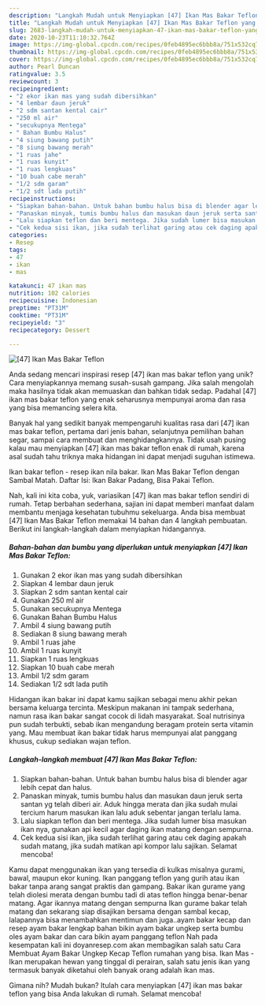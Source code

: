 ```yaml
---
description: "Langkah Mudah untuk Menyiapkan [47] Ikan Mas Bakar Teflon yang Lezat"
title: "Langkah Mudah untuk Menyiapkan [47] Ikan Mas Bakar Teflon yang Lezat"
slug: 2683-langkah-mudah-untuk-menyiapkan-47-ikan-mas-bakar-teflon-yang-lezat
date: 2020-10-23T11:10:32.764Z
image: https://img-global.cpcdn.com/recipes/0feb4895ec6bbb8a/751x532cq70/47-ikan-mas-bakar-teflon-foto-resep-utama.jpg
thumbnail: https://img-global.cpcdn.com/recipes/0feb4895ec6bbb8a/751x532cq70/47-ikan-mas-bakar-teflon-foto-resep-utama.jpg
cover: https://img-global.cpcdn.com/recipes/0feb4895ec6bbb8a/751x532cq70/47-ikan-mas-bakar-teflon-foto-resep-utama.jpg
author: Pearl Duncan
ratingvalue: 3.5
reviewcount: 3
recipeingredient:
- "2 ekor ikan mas yang sudah dibersihkan"
- "4 lembar daun jeruk"
- "2 sdm santan kental cair"
- "250 ml air"
- "secukupnya Mentega"
- " Bahan Bumbu Halus"
- "4 siung bawang putih"
- "8 siung bawang merah"
- "1 ruas jahe"
- "1 ruas kunyit"
- "1 ruas lengkuas"
- "10 buah cabe merah"
- "1/2 sdm garam"
- "1/2 sdt lada putih"
recipeinstructions:
- "Siapkan bahan-bahan. Untuk bahan bumbu halus bisa di blender agar lebih cepat dan halus."
- "Panaskan minyak, tumis bumbu halus dan masukan daun jeruk serta santan yg telah diberi air. Aduk hingga merata dan jika sudah mulai tercium harum masukan ikan lalu aduk sebentar jangan terlalu lama."
- "Lalu siapkan teflon dan beri mentega. Jika sudah lumer bisa masukan ikan nya, gunakan api kecil agar daging ikan matang dengan sempurna."
- "Cek kedua sisi ikan, jika sudah terlihat garing atau cek daging apakah sudah matang, jika sudah matikan api kompor lalu sajikan. Selamat mencoba!"
categories:
- Resep
tags:
- 47
- ikan
- mas

katakunci: 47 ikan mas 
nutrition: 102 calories
recipecuisine: Indonesian
preptime: "PT31M"
cooktime: "PT31M"
recipeyield: "3"
recipecategory: Dessert

---
```



![[47] Ikan Mas Bakar Teflon](https://img-global.cpcdn.com/recipes/0feb4895ec6bbb8a/751x532cq70/47-ikan-mas-bakar-teflon-foto-resep-utama.jpg)

Anda sedang mencari inspirasi resep [47] ikan mas bakar teflon yang unik? Cara menyiapkannya memang susah-susah gampang. Jika salah mengolah maka hasilnya tidak akan memuaskan dan bahkan tidak sedap. Padahal [47] ikan mas bakar teflon yang enak seharusnya mempunyai aroma dan rasa yang bisa memancing selera kita.

Banyak hal yang sedikit banyak mempengaruhi kualitas rasa dari [47] ikan mas bakar teflon, pertama dari jenis bahan, selanjutnya pemilihan bahan segar, sampai cara membuat dan menghidangkannya. Tidak usah pusing kalau mau menyiapkan [47] ikan mas bakar teflon enak di rumah, karena asal sudah tahu triknya maka hidangan ini dapat menjadi suguhan istimewa.

Ikan bakar teflon - resep ikan nila bakar. Ikan Mas Bakar Teflon dengan Sambal Matah. Daftar Isi: Ikan Bakar Padang, Bisa Pakai Teflon.


Nah, kali ini kita coba, yuk, variasikan [47] ikan mas bakar teflon sendiri di rumah. Tetap berbahan sederhana, sajian ini dapat memberi manfaat dalam membantu menjaga kesehatan tubuhmu sekeluarga. Anda bisa membuat [47] Ikan Mas Bakar Teflon memakai 14 bahan dan 4 langkah pembuatan. Berikut ini langkah-langkah dalam menyiapkan hidangannya.

<!--inarticleads1-->

##### Bahan-bahan dan bumbu yang diperlukan untuk menyiapkan [47] Ikan Mas Bakar Teflon:

1. Gunakan 2 ekor ikan mas yang sudah dibersihkan
1. Siapkan 4 lembar daun jeruk
1. Siapkan 2 sdm santan kental cair
1. Gunakan 250 ml air
1. Gunakan secukupnya Mentega
1. Gunakan  Bahan Bumbu Halus
1. Ambil 4 siung bawang putih
1. Sediakan 8 siung bawang merah
1. Ambil 1 ruas jahe
1. Ambil 1 ruas kunyit
1. Siapkan 1 ruas lengkuas
1. Siapkan 10 buah cabe merah
1. Ambil 1/2 sdm garam
1. Sediakan 1/2 sdt lada putih


Hidangan ikan bakar ini dapat kamu sajikan sebagai menu akhir pekan bersama keluarga tercinta. Meskipun makanan ini tampak sederhana, namun rasa ikan bakar sangat cocok di lidah masyarakat. Soal nutrisinya pun sudah terbukti, sebab ikan mengandung beragam protein serta vitamin yang. Mau membuat ikan bakar tidak harus mempunyai alat panggang khusus, cukup sediakan wajan teflon. 

<!--inarticleads2-->

##### Langkah-langkah membuat [47] Ikan Mas Bakar Teflon:

1. Siapkan bahan-bahan. Untuk bahan bumbu halus bisa di blender agar lebih cepat dan halus.
1. Panaskan minyak, tumis bumbu halus dan masukan daun jeruk serta santan yg telah diberi air. Aduk hingga merata dan jika sudah mulai tercium harum masukan ikan lalu aduk sebentar jangan terlalu lama.
1. Lalu siapkan teflon dan beri mentega. Jika sudah lumer bisa masukan ikan nya, gunakan api kecil agar daging ikan matang dengan sempurna.
1. Cek kedua sisi ikan, jika sudah terlihat garing atau cek daging apakah sudah matang, jika sudah matikan api kompor lalu sajikan. Selamat mencoba!


Kamu dapat menggunakan ikan yang tersedia di kulkas misalnya gurami, bawal, maupun ekor kuning. Ikan panggang teflon yang gurih atau ikan bakar tanpa arang sangat praktis dan gampang. Bakar ikan gurame yang telah diolesi merata dengan bumbu tadi di atas teflon hingga benar-benar matang. Agar ikannya matang dengan sempurna Ikan gurame bakar telah matang dan sekarang siap disajikan bersama dengan sambal kecap, lalapannya bisa menambahkan mentimun dan juga..ayam bakar kecap dan resep ayam bakar lengkap bahan bikin ayam bakar ungkep serta bumbu oles ayam bakar dan cara bikin ayam panggang teflon Nah pada kesempatan kali ini doyanresep.com akan membagikan salah satu Cara Membuat Ayam Bakar Ungkep Kecap Teflon rumahan yang bisa. Ikan Mas - Ikan merupakan hewan yang tinggal di perairan, salah satu jenis ikan yang termasuk banyak diketahui oleh banyak orang adalah ikan mas. 

Gimana nih? Mudah bukan? Itulah cara menyiapkan [47] ikan mas bakar teflon yang bisa Anda lakukan di rumah. Selamat mencoba!

